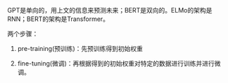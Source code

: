 GPT是单向的，用上文的信息来预测未来；BERT是双向的。ELMo的架构是RNN；BERT的架构是Transformer。



两个步骤：

1. pre-training(预训练)：先预训练得到初始权重

2. fine-tuning(微调)：再根据得到的初始权重对特定的数据进行训练并进行微调。


